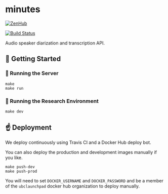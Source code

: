 # minutes

[![ZenHub](https://raw.githubusercontent.com/ZenHubIO/support/master/zenhub-badge.png)](https://zenhub.com)

[![Build Status](https://travis-ci.org/ubclaunchpad/minutes.svg?branch=master)](https://travis-ci.org/ubclaunchpad/minutes)

Audio speaker diarization and transcription API.

## :running: Getting Started


### :rocket: Running the Server

```
make
make run
```

### :rainbow: Running the Research Environment

```
make dev
```

## :point_up: Deployment

We deploy continuously using Travis CI and a Docker Hub deploy bot. 

You can also deploy the production and development images manually if you like.

```
make push-dev
make push-prod
```

You will need to set `DOCKER_USERNAME` and `DOCKER_PASSWORD` and be a member of the `ubclaunchpad` docker hub organization to deploy manually.
